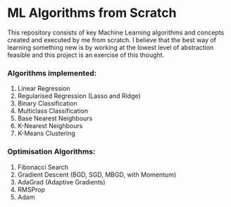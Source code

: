 # ML Algorithms from Scratch

This repository consists of key Machine Learning algorithms and concepts created and executed by me from scratch. I believe that the best way of learning something new is by working at the lowest level of abstraction feasible and this project is an exercise of this thought.

### Algorithms implemented:

1) Linear Regression 
2) Regularised Regression (Lasso and Ridge)
3) Binary Classification
4) Multiclass Classification
5) Base Nearest Neighbours
6) K-Nearest Neighbours
7) K-Means Clustering

### Optimisation Algorithms:

1) Fibonacci Search
2) Gradient Descent (BGD, SGD, MBGD, with Momentum)
3) AdaGrad (Adaptive Gradients)
4) RMSProp
5) Adam
